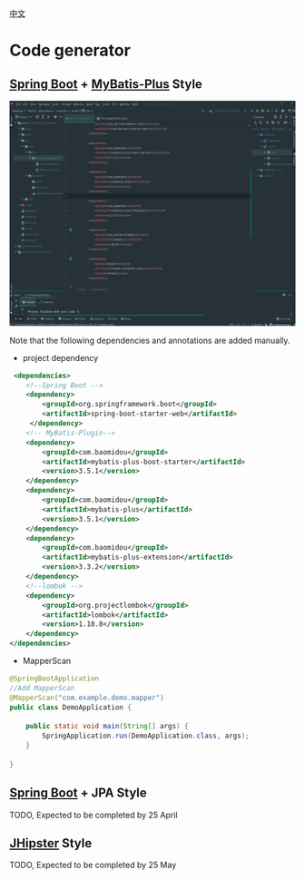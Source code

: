 [中文](codeGen_zh_CN.md)

# Code generator

## [Spring Boot][Spring Boot] + [MyBatis-Plus][MyBatis-Plus] Style
![](img/code_gen_preview_1.gif)

Note that the following dependencies and annotations are added manually.
- project dependency
```xml
 <dependencies>
    <!--Spring Boot -->
    <dependency>
        <groupId>org.springframework.boot</groupId>
        <artifactId>spring-boot-starter-web</artifactId>
     </dependency>
    <!-- MyBatis-Plugin-->
    <dependency>
        <groupId>com.baomidou</groupId>
        <artifactId>mybatis-plus-boot-starter</artifactId>
        <version>3.5.1</version>
    </dependency>
    <dependency>
        <groupId>com.baomidou</groupId>
        <artifactId>mybatis-plus</artifactId>
        <version>3.5.1</version>
    </dependency>
    <dependency>
        <groupId>com.baomidou</groupId>
        <artifactId>mybatis-plus-extension</artifactId>
        <version>3.3.2</version>
    </dependency>
    <!--lombok -->
    <dependency>
        <groupId>org.projectlombok</groupId>
        <artifactId>lombok</artifactId>
        <version>1.18.8</version>
    </dependency>
</dependencies>
```
- MapperScan
```java
@SpringBootApplication
//Add MapperScan
@MapperScan("com.example.demo.mapper")
public class DemoApplication {

    public static void main(String[] args) {
        SpringApplication.run(DemoApplication.class, args);
    }

}
```

## [Spring Boot][Spring Boot] + JPA Style

TODO, Expected to be completed by 25 April

## [JHipster][JHipster] Style

TODO, Expected to be completed by 25 May

[Spring Boot]: https://spring.io/projects/spring-boot

[MyBatis-Plus]: https://github.com/baomidou/mybatis-plus

[JHipster]: https://www.jhipster.tech/
